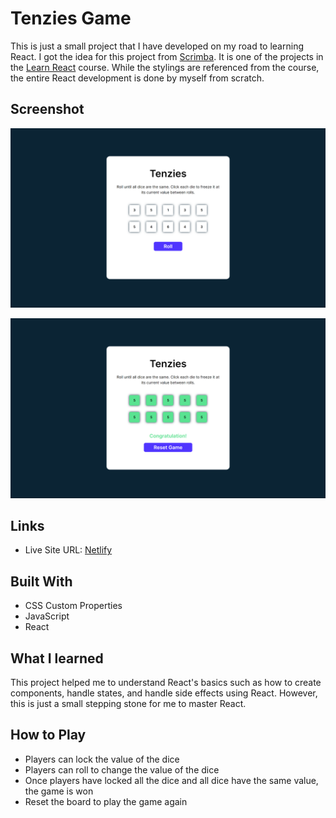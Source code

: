 # Tenzies Game

This is just a small project that I have developed on my road to learning React. I got the idea for this project from [Scrimba](https://scrimba.com). It is one of the projects in the [Learn React](https://scrimba.com/learn/learnreact) course. While the stylings are referenced from the course, the entire React development is done by myself from scratch.

## Screenshot
![project](./public/assets/project.png)

![project-successful](./public/assets/project-successful.png)

## Links
- Live Site URL: [Netlify]()

## Built With

- CSS Custom Properties
- JavaScript
- React

## What I learned

This project helped me to understand React's basics such as how to create components, handle states, and handle side effects using React. However, this is just a small stepping stone for me to master React.

## How to Play

- Players can lock the value of the dice
- Players can roll to change the value of the dice
- Once players have locked all the dice and all dice have the same value, the game is won
- Reset the board to play the game again
